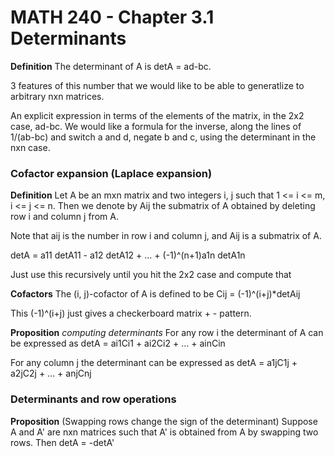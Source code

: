 # MATH 240 - Chapter 3.1 Determinants

**Definition** The determinant of A  is detA = ad-bc.

3 features of this number that we would like to be able to generatlize to arbitrary nxn matrices.

An explicit expression in terms of the elements of the matrix, in the 2x2 case, ad-bc.
We would like a formula for the inverse, along the lines of 1/(ab-bc) and switch a and d, negate b and c, using the determinant in the nxn case.

### Cofactor expansion (Laplace expansion)

**Definition** Let A be an mxn matrix and two integers i, j such that 1 <= i <= m, i <= j <= n. Then we denote by Aij the submatrix of A obtained by deleting row i and column j from A.

Note that aij is the number in row i and column j, and Aij is a submatrix of A.

detA = a11 detA11 - a12 detA12 + ... + (-1)^(n+1)a1n detA1n

Just use this recursively until you hit the 2x2 case and compute that

**Cofactors**
The (i, j)-cofactor of A is defined to be
Cij = (-1)^(i+j)*detAij

This (-1)^(i+j) just gives a checkerboard matrix + - pattern.

**Proposition** *computing determinants*
For any row i the determinant of A can be expressed as
detA = ai1Ci1 + ai2Ci2 + ... + ainCin

For any column j the determinant can be expressed as
detA = a1jC1j + a2jC2j + ... + anjCnj

### Determinants and row operations

**Proposition** (Swapping rows change the sign of the determinant)
Suppose A and A' are nxn matrices such that A' is obtained from A by swapping two rows. Then detA = -detA'
